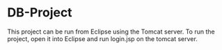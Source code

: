 # DB-Project

This project can be run from Eclipse using the Tomcat server. To run the project, open it into Eclipse and run login.jsp on the tomcat server.

